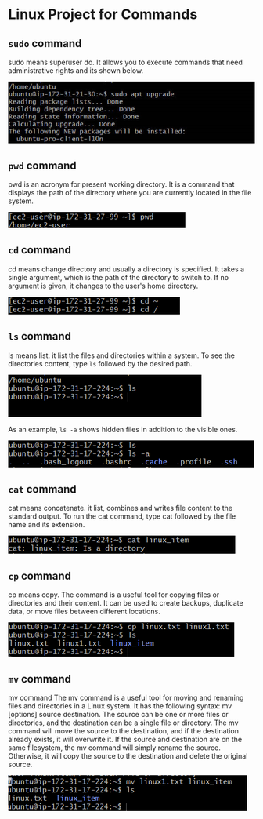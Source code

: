 # Linux Project for Commands

## `sudo` command


sudo means superuser do. It allows you to execute commands that need administrative rights and its shown below.


![](./Images/sudo_command.PNG)


## `pwd` command

pwd is an acronym for present working directory. It is a command that displays the path of the directory where you are currently located in the file system.

![](./Images/pwd_command.PNG)


## `cd` command

cd means change directory and usually a directory is specified. It takes a single argument, which is the path of the directory to switch to. If no argument is given, it changes to the user's home directory.

![](./Images/cd%20command.PNG)

## `ls` command 

ls means list. it list the files and directories within a system. To see the directories content, type `ls` followed by the desired path.

![](./Images/ls%20command.PNG)

As an example, `ls -a` shows hidden files in addition to the visible ones.

![](./Images/ls_command_path.PNG)

## `cat` command

cat means concatenate. it list, combines and writes file content to the standard output. To run the cat command, type cat followed by the file name and its extension.

![](./Images/cat_command.PNG)

## `cp` command

cp means copy. The command is a useful tool for copying files or directories and their content. It can be used to create backups, duplicate data, or move files between different locations.

![](./Images/cp_command.PNG)

## `mv` command

mv command The mv command is a useful tool for moving and renaming files and directories in a Linux system. It has the following syntax: mv [options] source destination. The source can be one or more files or directories, and the destination can be a single file or directory. The mv command will move the source to the destination, and if the destination already exists, it will overwrite it. If the source and destination are on the same filesystem, the mv command will simply rename the source. Otherwise, it will copy the source to the destination and delete the original source.


![](./Images/mv_command.PNG)